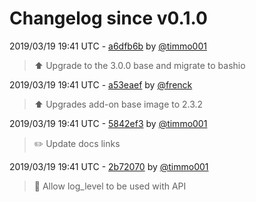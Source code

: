 # Changelog since v0.1.0

2019/03/19 19:41 UTC - [a6dfb6b](https://github.com/hassio-addons/addon-home-panel/commit/a6dfb6b2313702dcd018264373836060efe37069) by [@timmo001](https://github.com/timmo001)
> :arrow_up: Upgrade to the 3.0.0 base and migrate to bashio 

2019/03/19 19:41 UTC - [a53eaef](https://github.com/hassio-addons/addon-home-panel/commit/a53eaef465856cf67c079e9a3f1c246cb339aabc) by [@frenck](https://github.com/frenck)
> :arrow_up: Upgrades add-on base image to 2.3.2 

2019/03/19 19:41 UTC - [5842ef3](https://github.com/hassio-addons/addon-home-panel/commit/5842ef35a9c04d86f74d3fccc3fd73cf24bc6ce4) by [@timmo001](https://github.com/timmo001)
> :pencil2: Update docs links 

2019/03/19 19:41 UTC - [2b72070](https://github.com/hassio-addons/addon-home-panel/commit/2b7207084e75bb4e075db8402b8e98fad112d478) by [@timmo001](https://github.com/timmo001)
> :hammer: Allow log_level to be used with API 


